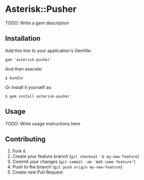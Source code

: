 # Asterisk::Pusher

TODO: Write a gem description

## Installation

Add this line to your application's Gemfile:

    gem 'asterisk-pusher'

And then execute:

    $ bundle

Or install it yourself as:

    $ gem install asterisk-pusher

## Usage

TODO: Write usage instructions here

## Contributing

1. Fork it
2. Create your feature branch (`git checkout -b my-new-feature`)
3. Commit your changes (`git commit -am 'Add some feature'`)
4. Push to the branch (`git push origin my-new-feature`)
5. Create new Pull Request
